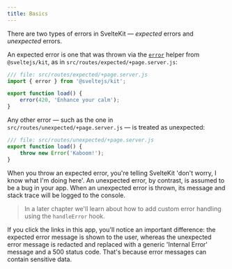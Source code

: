 ```yaml
---
title: Basics
---
```


There are two types of errors in SvelteKit — _expected_ errors and _unexpected_ errors.

An expected error is one that was thrown via the [`error`](https://kit.svelte.dev/docs/modules#sveltejs-kit-error) helper from `@sveltejs/kit`, as in `src/routes/expected/+page.server.js`:

```js
/// file: src/routes/expected/+page.server.js
import { error } from '@sveltejs/kit';

export function load() {
	error(420, 'Enhance your calm');
}
```

Any other error — such as the one in `src/routes/unexpected/+page.server.js` — is treated as unexpected:

```js
/// file: src/routes/unexpected/+page.server.js
export function load() {
	throw new Error('Kaboom!');
}
```

When you throw an expected error, you're telling SvelteKit 'don't worry, I know what I'm doing here'. An unexpected error, by contrast, is assumed to be a bug in your app. When an unexpected error is thrown, its message and stack trace will be logged to the console.

> In a later chapter we'll learn about how to add custom error handling using the `handleError` hook.

If you click the links in this app, you'll notice an important difference: the expected error message is shown to the user, whereas the unexpected error message is redacted and replaced with a generic 'Internal Error' message and a 500 status code. That's because error messages can contain sensitive data.
